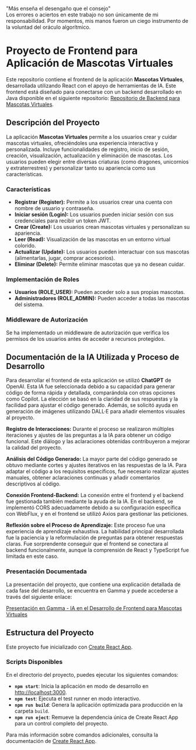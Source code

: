 "Más enseña el desengaño que el consejo"  
Los errores o aciertos en este trabajo no son únicamente de mi responsabilidad. Por momentos, mis manos fueron un ciego instrumento de la voluntad del oráculo algorítmico.


# Proyecto de Frontend para Aplicación de Mascotas Virtuales

Este repositorio contiene el frontend de la aplicación **Mascotas Virtuales**, desarrollada utilizando React con el apoyo de herramientas de IA. Este frontend está diseñado para conectarse con un backend desarrollado en Java disponible en el siguiente repositorio: [Repositorio de Backend para Mascotas Virtuales](https://github.com/SergiSancho/mascota-virtual-backend).

## Descripción del Proyecto

La aplicación **Mascotas Virtuales** permite a los usuarios crear y cuidar mascotas virtuales, ofreciéndoles una experiencia interactiva y personalizada. Incluye funcionalidades de registro, inicio de sesión, creación, visualización, actualización y eliminación de mascotas. Los usuarios pueden elegir entre diversas criaturas (como dragones, unicornios y extraterrestres) y personalizar tanto su apariencia como sus características.

### Características

- **Registrar (Register):** Permite a los usuarios crear una cuenta con nombre de usuario y contraseña.
- **Iniciar sesión (Login):** Los usuarios pueden iniciar sesión con sus credenciales para recibir un token JWT.
- **Crear (Create):** Los usuarios crean mascotas virtuales y personalizan su apariencia.
- **Leer (Read):** Visualización de las mascotas en un entorno virtual colorido.
- **Actualizar (Update):** Los usuarios pueden interactuar con sus mascotas (alimentarlas, jugar, comprar accesorios).
- **Eliminar (Delete):** Permite eliminar mascotas que ya no desean cuidar.

### Implementación de Roles

- **Usuarios (ROLE_USER):** Pueden acceder solo a sus propias mascotas.
- **Administradores (ROLE_ADMIN):** Pueden acceder a todas las mascotas del sistema.

### Middleware de Autorización

Se ha implementado un middleware de autorización que verifica los permisos de los usuarios antes de acceder a recursos protegidos.

## Documentación de la IA Utilizada y Proceso de Desarrollo

Para desarrollar el frontend de esta aplicación se utilizó **ChatGPT** de OpenAI. Esta IA fue seleccionada debido a su capacidad para generar código de forma rápida y detallada, comparándola con otras opciones como Copilot. La elección se basó en la claridad de sus respuestas y la facilidad para ajustar el código generado. Además, se solicitó ayuda en generación de imágenes utilizando DALL·E para añadir elementos visuales al proyecto.

**Registro de Interacciones:** Durante el proceso se realizaron múltiples iteraciones y ajustes de las preguntas a la IA para obtener un código funcional. Este diálogo y las aclaraciones obtenidas contribuyeron a mejorar la calidad del proyecto.

**Análisis del Código Generado:** La mayor parte del código generado se obtuvo mediante cortes y ajustes iterativos en las respuestas de la IA. Para adaptar el código a los requisitos específicos, fue necesario realizar ajustes manuales, obtener aclaraciones continuas y añadir comentarios descriptivos al código.

**Conexión Frontend-Backend:** La conexión entre el frontend y el backend fue gestionada también mediante la ayuda de la IA. En el backend, se implementó CORS adecuadamente debido a su configuración específica con WebFlux, y en el frontend se utilizó Axios para gestionar las peticiones.

**Reflexión sobre el Proceso de Aprendizaje:** Este proceso fue una experiencia de aprendizaje exhaustiva. La habilidad principal desarrollada fue la paciencia y la reformulación de preguntas para obtener respuestas claras. Fue sorprendente conseguir que el frontend se conectara al backend funcionalmente, aunque la comprensión de React y TypeScript fue limitada en este caso.

### Presentación Documentada

La presentación del proyecto, que contiene una explicación detallada de cada fase del desarrollo, se encuentra en Gamma y puede accederse a través del siguiente enlace:

[Presentación en Gamma - IA en el Desarrollo de Frontend para Mascotas Virtuales](https://gamma.app/docs/IA-en-el-Desarrollo-de-Frontend-para-Mascotas-Virtuales-ymwd8052slokqig)

## Estructura del Proyecto

Este proyecto fue inicializado con [Create React App](https://github.com/facebook/create-react-app).

### Scripts Disponibles

En el directorio del proyecto, puedes ejecutar los siguientes comandos:

- **`npm start`**: Inicia la aplicación en modo de desarrollo en [http://localhost:3000](http://localhost:3000).
- **`npm test`**: Ejecuta el test runner en modo interactivo.
- **`npm run build`**: Genera la aplicación optimizada para producción en la carpeta `build`.
- **`npm run eject`**: Remueve la dependencia única de Create React App para un control completo del proyecto.

Para más información sobre comandos adicionales, consulta la documentación de [Create React App](https://facebook.github.io/create-react-app/docs/getting-started).

